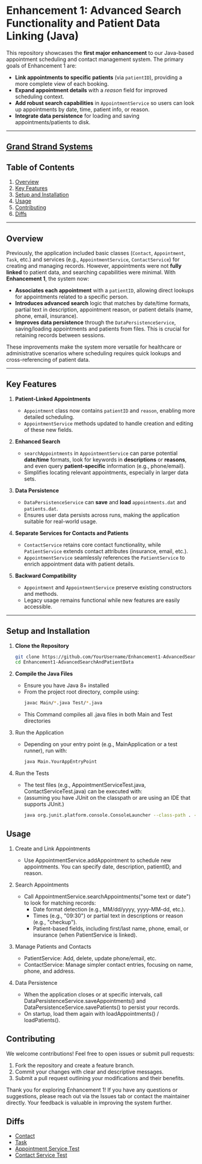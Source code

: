 # Enhancement 1: Advanced Search Functionality and Patient Data Linking (Java)

This repository showcases the **first major enhancement** to our Java-based appointment scheduling and contact management system. The primary goals of Enhancement 1 are:

- **Link appointments to specific patients** (via `patientID`), providing a more complete view of each booking.  
- **Expand appointment details** with a *reason* field for improved scheduling context.  
- **Add robust search capabilities** in `AppointmentService` so users can look up appointments by date, time, patient info, or reason.  
- **Integrate data persistence** for loading and saving appointments/patients to disk.

---
[Grand Strand Systems](https://github.com/GavinBish911/GavinBish911.github.io/tree/Grand-Strand-Systems/Enhanced%20Grand%20Strand%20Systems)
---

## Table of Contents

1. [Overview](#overview)  
2. [Key Features](#key-features)  
3. [Setup and Installation](#setup-and-installation)  
4. [Usage](#usage)  
5. [Contributing](#contributing)
6. [Diffs](#diffs)  

---

## Overview

Previously, the application included basic classes (`Contact`, `Appointment`, `Task`, etc.) and services (e.g., `AppointmentService`, `ContactService`) for creating and managing records. However, appointments were not **fully linked** to patient data, and searching capabilities were minimal. With **Enhancement 1**, the system now:

- **Associates each appointment** with a `patientID`, allowing direct lookups for appointments related to a specific person.  
- **Introduces advanced search** logic that matches by date/time formats, partial text in description, appointment reason, or patient details (name, phone, email, insurance).  
- **Improves data persistence** through the `DataPersistenceService`, saving/loading appointments and patients from files. This is crucial for retaining records between sessions.

These improvements make the system more versatile for healthcare or administrative scenarios where scheduling requires quick lookups and cross-referencing of patient data.

---

## Key Features

1. **Patient-Linked Appointments**  
   - `Appointment` class now contains `patientID` and `reason`, enabling more detailed scheduling.  
   - `AppointmentService` methods updated to handle creation and editing of these new fields.

2. **Enhanced Search**  
   - `searchAppointments` in `AppointmentService` can parse potential **date/time** formats, look for keywords in **descriptions** or **reasons**, and even query **patient-specific** information (e.g., phone/email).  
   - Simplifies locating relevant appointments, especially in larger data sets.

3. **Data Persistence**  
   - `DataPersistenceService` can **save** and **load** `appointments.dat` and `patients.dat`.  
   - Ensures user data persists across runs, making the application suitable for real-world usage.

4. **Separate Services for Contacts and Patients**  
   - `ContactService` retains core contact functionality, while `PatientService` extends contact attributes (insurance, email, etc.).  
   - `AppointmentService` seamlessly references the `PatientService` to enrich appointment data with patient details.

5. **Backward Compatibility**  
   - `Appointment` and `AppointmentService` preserve existing constructors and methods.  
   - Legacy usage remains functional while new features are easily accessible.

---

## Setup and Installation

1. **Clone the Repository**  
   ```bash
   git clone https://github.com/YourUsername/Enhancement1-AdvancedSearchAndPatientData.git
   cd Enhancement1-AdvancedSearchAndPatientData
   ```
2. **Compile the Java Files**
   - Ensure you have Java 8+ installed
   - From the project root directory, compile using:
      ```bash
      javac Main/*.java Test/*.java
      ```
    - This Command compiles all .java files in both Main and Test directories
   
3. Run the Application
   - Depending on your entry point (e.g., MainApplication or a test runner), run with:
      ```bash
      java Main.YourAppEntryPoint
      ```

4. Run the Tests
   - The test files (e.g., AppointmentServiceTest.java, ContactServiceTest.java) can be executed with:
   - (assuming you have JUnit on the classpath or are using an IDE that supports JUnit.)
      ```bash
      java org.junit.platform.console.ConsoleLauncher --class-path . --scan-class-path
      ```

## Usage

1. Create and Link Appointments
   - Use AppointmentService.addAppointment to schedule new appointments. You can specify date, description, patientID, and reason.
     
2. Search Appointments
   - Call AppointmentService.searchAppointments("some text or date") to look for matching records:     
      - Date format detection (e.g., MM/dd/yyyy, yyyy-MM-dd, etc.).
      - Times (e.g., "09:30") or partial text in descriptions or reason (e.g., "checkup").
      - Patient-based fields, including first/last name, phone, email, or insurance (when PatientService is linked).

4. Manage Patients and Contacts
   - PatientService: Add, delete, update phone/email, etc.
   - ContactService: Manage simpler contact entries, focusing on name, phone, and address.

5. Data Persistence
   - When the application closes or at specific intervals, call DataPersistenceService.saveAppointments() and DataPersistenceService.savePatients() to persist your records.
   - On startup, load them again with loadAppointments() / loadPatients().
  

## Contributing

We welcome contributions! Feel free to open issues or submit pull requests:

   1. Fork the repository and create a feature branch.
   2. Commit your changes with clear and descriptive messages.
   3. Submit a pull request outlining your modifications and their benefits.

Thank you for exploring Enhancement 1!
If you have any questions or suggestions, please reach out via the Issues tab or contact the maintainer directly. Your feedback is valuable in improving the system further.

## Diffs
- [Contact](https://github.com/GavinBish911/GavinBish911.github.io/compare/Grand-Strand-Systems?expand=1#diff-cff0905156e36a45c2896571f693f40859bd1ca9c3e3627f540f7e00e80603dd)
- [Task](https://github.com/GavinBish911/GavinBish911.github.io/compare/Grand-Strand-Systems?expand=1#diff-e6ec5369d250e613acc106d620ad13de8da5d7ba8175d3fb6f8850da48f8b5ea)
- [Appointment Service Test](https://github.com/GavinBish911/GavinBish911.github.io/compare/Grand-Strand-Systems?expand=1#diff-72fbfbded1986ae5cd47e1dad44a2bdb9a0cca44c36fce387eb32f03c07a833f)
- [Contact Service Test](https://github.com/GavinBish911/GavinBish911.github.io/compare/Grand-Strand-Systems?expand=1#diff-ee6e8b22cec0e4f79792e2f65a947d51fbe579382f00e703db39d7a0c14c5c62)
